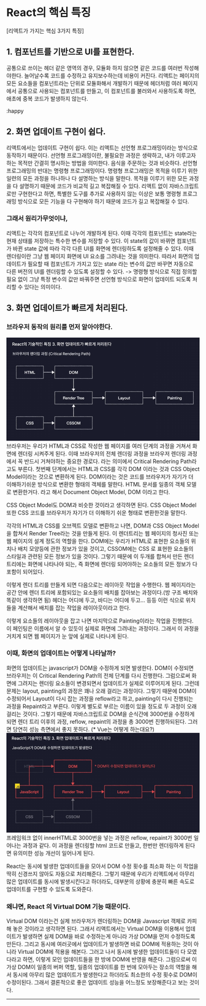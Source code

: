 # React의 핵심 특징

[리액트가 가지는 핵심 3가지 특징]

## 1. 컴포넌트를 기반으로 UI를 표현한다.

공통으로 쓰이는 헤더 같은 영역의 경우, 모듈화 하지 않으면 같은 코드를 여러번 작성해야한다.
늘어날수록 코드를 수정하고 유지보수하는데 비용이 커진다.
리액트는 페이지의 모든 요소들을 컴포넌트라는 단위로 모듈화해서 개발하기 때문에 헤더처럼 여러 페이지에서 공통으로 사용되는 컴포넌트를 만들고, 이 컴포넌트를 불러와서 사용하도록 하면, 애초에 중복 코드가 발생하지 않는다.

:happy

## 2. 화면 업데이트 구현이 쉽다.

리액트에서는 업데이트 구현이 쉽다. 이는 리액트는 선언형 프로그래밍이라는 방식으로 동작하기 때문이다. 선언형 프로그래밍이란, 불필요한 과정은 생략하고, 내가 이루고자 하는 목적만 간결히 명시하는 방법을 의미한다.
음식을 주문하는 것과 비슷하다. 선언형 프로그래밍의 반대는 명령형 프로그래밍이다. 명령형 프로그래밍은 목적을 이루기 위한 일련의 모든 과정을 하나하나 다 설명하는 방식을 말한다. 목적을 이루기 위한 모든 과정을 다 설명하기 때문에 코드가 비교적 길고 복잡해질 수 있다. 리액트 없이 자바스크립트로만 구현한다고 하면, 특별한 도구를 추가로 사용하지 않는 이상은 보통 명령형 프로그래밍 방식으로 모든 기능을 다 구현해야 하기 때문에 코드가 길고 복잡해질 수 있다.

### 그래서 원리가무엇이냐,

리액트는 각각의 컴포넌트로 나누어 개발하게 된다. 이때 각각의 컴포넌트는 state라는 현재 상태를 저장하는 특수한 변수를 저장할 수 있다. 이 state의 값이 바뀌면 컴포넌트가 바뀐 state 값에 따라 각각 다른 UI를 화면에 렌더링하도록 설정해줄 수 있다. 이때 렌더링이란 그냥 웹 페이지 화면에 UI 요소를 그려내는 것을 의미한다. 따라서 화면의 업데이트가 필요할 때 컴포넌트가 가지고 있는 state 라는 변수의 값만 바꾸면 자동으로 다른 버전의 UI를 렌더링할 수 있도록 설정할 수 있다.
-> 명령형 방식으로 직접 정의할 필요 없이 그냥 특정 변수의 값만 바꿔주면 선언형 방식으로 화면이 업데이트 되도록 처리할 수 있다는 의미이다.

## 3. 화면 업데이트가 빠르게 처리된다.

### 브라우저 동작의 원리를 먼저 알아야한다.

![alt text](image.png)
브라우저는 우리가 HTML과 CSS로 작성한 웹 페이지를 여러 단계의 과정을 거쳐서 화면에 렌더링 시켜주게 된다. 이때 브라우저의 전체 렌더링 과정을
브라우저 렌더링 과정에서 꼭 반드시 거쳐야하는 중요한 경로다. 라는 의미에서
Critical Rendering Path라고도 부른다.
첫번째 단계에서는 HTML과 CSS를 각각 DOM 이라는 것과 CSS Object Model이라는 것으로 변환하게 된다.
DOM이라는 것은 코드를 브라우저가 자기가 더 이해하기쉬운 방식으로 변환한 형태의 객체를 말한다. HTML 문서를 일종의 객체 모델로 변환한거다. 라고 해서 Document Object Model, DOM 이라고 한다.

CSS Object Model도 DOM과 비슷한 것이라고 생각하면 된다. CSS Object Model또한 CSS 코드를 브라우저가 자기가 더 이해하기 쉬운 형태로 변환한것을 말한다.

각각의 HTML과 CSS를 오브젝트 모델로 변환하고 나면, DOM과 CSS Object Model을 합쳐서 Render Tree라는 것을 만들게 된다.
이 렌더트리는 웹 페이지의 청사진 또는 웹 페이지의 설계 정도의 역할을 한다.
DOM에는 우리가 HTML로 표현한 요소들의 위치나 배치 모양등에 관한 정보가 있을 것이고, CSSOM에는 CSS 로 표현한 요소들의 스타일과 관련된 모든 정보가 있을 것이다.
그렇기 때문에 이 두개를 합쳐서 만든 렌더 트리에는 화면에 나타나야 되는, 즉 화면에 렌더링 되어야하는 요소들의 모든 정보가 다 포함이 되어있다.

이렇게 렌더 트리를 만들게 되면 다음으로는 레이아웃 작업을 수행한다. 웹 페이지라는 공간 안에 렌더 트리에 포함되있는 요소들의 배치를 잡아보는 과정이다.(방 구조 배치와 똑같이 생각하면 됨) 헤더는 어디에 두고, 바디는 어디에 두고... 등등 이런 식으로 위치들을 계산해서 배치를 잡는 작업을 레이아웃이라고 한다.

이렇게 요소들의 레이아웃을 잡고 나면 마지막으로 Painting이라는 작업을 진행한다. 이 페인팅은 이름에서 알 수 있듯이 실제로 화면에 그려내는 과정이다. 그래서 이 과정을 거치게 되면 웹 페이지가 눈 앞에 실제로 나타나게 된다.

### 이때, 화면의 업데이트는 어떻게 나타날까?

화면의 업데이트는 javascript가 DOM을 수정하게 되면 발생한다. DOM이 수정되면 브라우저는 이 Critical Rendering Path의 전체 단계를 다시 진행한다. 그럼으로써 화면에 그려지는 렌더링 요소들이 변경되면서 업데이트가 실제로 이루어지게 된다.
그런데 문제는 layout, painting의 과정은 꽤나 오래 걸리는 과정이다. 그렇기 때문에 DOM이 수정되어서 Layout이 다시 잡는 과정을 reflow라고 하고, painting이 다시 진행되는 과정을 Repaint라고 부른다. 이렇게 별도로 부르는 이름이 있을 정도로 두 과정이 오래 걸리는 것이다.
그렇기 때문에 자바스크립트로 DOM을 순식간에 3000번을 수정하게 되면 렌더 트리 이후의 과정, reflow, repaint의 과정을 총 3000번 진행하되된다. 그러면 당연히 성능 측면에서 좋지 못하다. (\* Vue는 어떻게 하는대요?)
![alt text](image-1.png)
프레임워크 없이 innerHTML로 3000번을 넣는 과정은 reflow, repaint가 3000번 일어나는 과정과 같다. 이 과정을 렌더링할 html 코드로 만들고, 한번만 렌더링하게 된다면 유의미한 성능 개선이 일어나게 된다.

React는 동시에 발생한 업데이트들을 모아서 DOM 수정 횟수를 최소화 하는 이 작업을 딱히 신경쓰지 않아도 자동으로 처리해준다.
그렇기 때문에 우리가 리액트에서 아무리 많은 업데이트를 동시에 발생시킨다고 하더라도, 대부분의 상황에 충분히 빠른 속도로 업데이트를 구현할 수 있도록 도와준다.

### 왜냐면, React 의 Virtual DOM 기능 때문이다.

Virtual DOM 이라는건 실제 브라우저가 렌더링하는 DOM을 Javascript 객체로 카피해 놓은 것이라고 생각하면 된다. 그래서 리액트에서는 Virtual DOM을 이용해서 업데이트가 발생하면 실제 DOM을 바로 수정하는게 아니라 가상 DOM을 먼저 수정하도록 만든다. 그리고 동시에 여러곳에서 업데이트가 발생하면 바로 DOM에 적용하는 것이 아니라 Virtual DOM에 적용을 해본다. 그러고 나서 동시에 발생한 업데이트들이 다 모였다라고 하면, 이렇게 모인 업데이트들을 한 방에 DOM에 반영을 해준다. 그럼으로써 이 가상 DOM이 일종의 버퍼 역할, 일종의 업데이트를 한 번에 모아두는 장소의 역할을 해서 동시에 아무리 많은 업데이트가 발생한다고 하더라도 최소한의 수정 횟수로 DOM이 수정이된다.
그래서 결론적으로 좋은 업데이트 성능을 어느정도 보장해준다고 보는 것이다.

---
